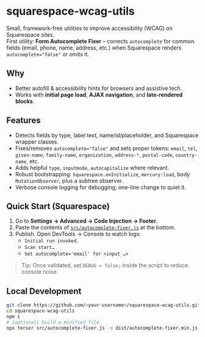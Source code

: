 # squarespace-wcag-utils

Small, framework-free utilities to improve accessibility (WCAG) on Squarespace sites.  
First utility: **Form Autocomplete Fixer** – corrects `autocomplete` for common fields (email, phone, name, address, etc.) when Squarespace renders `autocomplete="false"` or omits it.

## Why
- Better autofill & accessibility hints for browsers and assistive tech.
- Works with **initial page load**, **AJAX navigation**, and **late-rendered blocks**.

## Features
- Detects fields by type, label text, name/id/placeholder, and Squarespace wrapper classes.
- Fixes/removes `autocomplete="false"` and sets proper tokens: `email`, `tel`, `given-name`, `family-name`, `organization`, `address-*`, `postal-code`, `country-name`, etc.
- Adds helpful `type`, `inputmode`, `autocapitalize` where relevant.
- Robust bootstrapping: `Squarespace.onInitialize`, `mercury:load`, body `MutationObserver`, plus a subtree observer.
- Verbose console logging for debugging; one-line change to quiet it.

## Quick Start (Squarespace)
1. Go to **Settings → Advanced → Code Injection → Footer**.
2. Paste the contents of [`src/autocomplete-fixer.js`](src/autocomplete-fixer.js) at the bottom.
3. Publish. Open DevTools → Console to watch logs:
   - `Initial run invoked.`
   - `Scan start…`
   - `Set autocomplete='email' for <input …>`

> Tip: Once validated, set `DEBUG = false;` inside the script to reduce console noise.

## Local Development
```bash
git clone https://github.com/<your-username>/squarespace-wcag-utils.git
cd squarespace-wcag-utils
npm i
# (optional) build a minified file
npx terser src/autocomplete-fixer.js -o dist/autocomplete-fixer.min.js --compress --mangle
